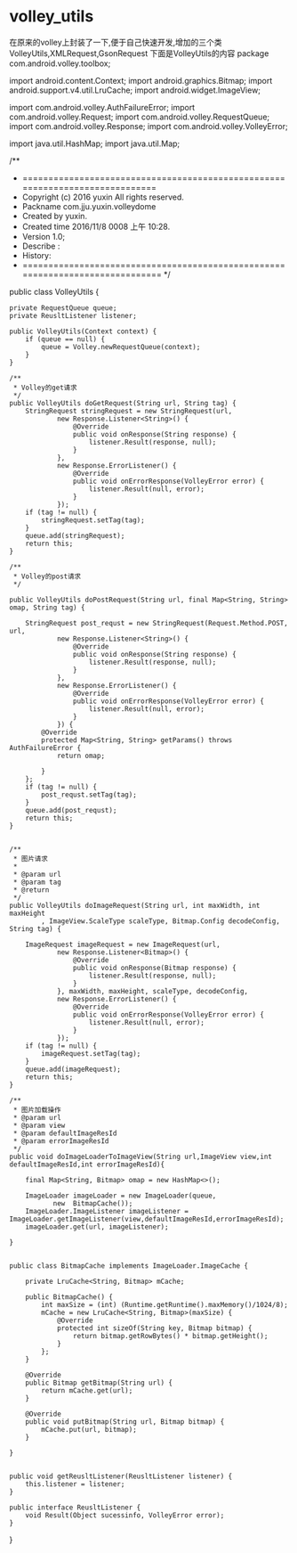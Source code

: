 # volley_utils
在原来的volley上封装了一下,便于自己快速开发,增加的三个类VolleyUtils,XMLRequest,GsonRequest
下面是VolleyUtils的内容
package com.android.volley.toolbox;

import android.content.Context;
import android.graphics.Bitmap;
import android.support.v4.util.LruCache;
import android.widget.ImageView;

import com.android.volley.AuthFailureError;
import com.android.volley.Request;
import com.android.volley.RequestQueue;
import com.android.volley.Response;
import com.android.volley.VolleyError;

import java.util.HashMap;
import java.util.Map;

/**
 * =============================================================================
 * Copyright (c) 2016 yuxin All rights reserved.
 * Packname com.jju.yuxin.volleydome
 * Created by yuxin.
 * Created time 2016/11/8 0008 上午 10:28.
 * Version   1.0;
 * Describe :
 * History:
 * ==============================================================================
 */

public class VolleyUtils {

    private RequestQueue queue;
    private ReusltListener listener;

    public VolleyUtils(Context context) {
        if (queue == null) {
            queue = Volley.newRequestQueue(context);
        }
    }

    /**
     * Volley的get请求
     */
    public VolleyUtils doGetRequest(String url, String tag) {
        StringRequest stringRequest = new StringRequest(url,
                new Response.Listener<String>() {
                    @Override
                    public void onResponse(String response) {
                        listener.Result(response, null);
                    }
                },
                new Response.ErrorListener() {
                    @Override
                    public void onErrorResponse(VolleyError error) {
                        listener.Result(null, error);
                    }
                });
        if (tag != null) {
            stringRequest.setTag(tag);
        }
        queue.add(stringRequest);
        return this;
    }

    /**
     * Volley的post请求
     */

    public VolleyUtils doPostRequest(String url, final Map<String, String> omap, String tag) {

        StringRequest post_requst = new StringRequest(Request.Method.POST, url,
                new Response.Listener<String>() {
                    @Override
                    public void onResponse(String response) {
                        listener.Result(response, null);
                    }
                },
                new Response.ErrorListener() {
                    @Override
                    public void onErrorResponse(VolleyError error) {
                        listener.Result(null, error);
                    }
                }) {
            @Override
            protected Map<String, String> getParams() throws AuthFailureError {
                return omap;

            }
        };
        if (tag != null) {
            post_requst.setTag(tag);
        }
        queue.add(post_requst);
        return this;
    }


    /**
     * 图片请求
     *
     * @param url
     * @param tag
     * @return
     */
    public VolleyUtils doImageRequest(String url, int maxWidth, int maxHeight
            , ImageView.ScaleType scaleType, Bitmap.Config decodeConfig, String tag) {

        ImageRequest imageRequest = new ImageRequest(url,
                new Response.Listener<Bitmap>() {
                    @Override
                    public void onResponse(Bitmap response) {
                        listener.Result(response, null);
                    }
                }, maxWidth, maxHeight, scaleType, decodeConfig,
                new Response.ErrorListener() {
                    @Override
                    public void onErrorResponse(VolleyError error) {
                        listener.Result(null, error);
                    }
                });
        if (tag != null) {
            imageRequest.setTag(tag);
        }
        queue.add(imageRequest);
        return this;
    }

    /**
     * 图片加载操作
     * @param url
     * @param view
     * @param defaultImageResId
     * @param errorImageResId
     */
    public void doImageLoaderToImageView(String url,ImageView view,int defaultImageResId,int errorImageResId){

        final Map<String, Bitmap> omap = new HashMap<>();

        ImageLoader imageLoader = new ImageLoader(queue,
               new  BitmapCache());
        ImageLoader.ImageListener imageListener = ImageLoader.getImageListener(view,defaultImageResId,errorImageResId);
        imageLoader.get(url, imageListener);

    }


    public class BitmapCache implements ImageLoader.ImageCache {

        private LruCache<String, Bitmap> mCache;

        public BitmapCache() {
            int maxSize = (int) (Runtime.getRuntime().maxMemory()/1024/8);
            mCache = new LruCache<String, Bitmap>(maxSize) {
                @Override
                protected int sizeOf(String key, Bitmap bitmap) {
                    return bitmap.getRowBytes() * bitmap.getHeight();
                }
            };
        }

        @Override
        public Bitmap getBitmap(String url) {
            return mCache.get(url);
        }

        @Override
        public void putBitmap(String url, Bitmap bitmap) {
            mCache.put(url, bitmap);
        }

    }


    public void getReusltListener(ReusltListener listener) {
        this.listener = listener;
    }

    public interface ReusltListener {
        void Result(Object sucessinfo, VolleyError error);
    }


}
